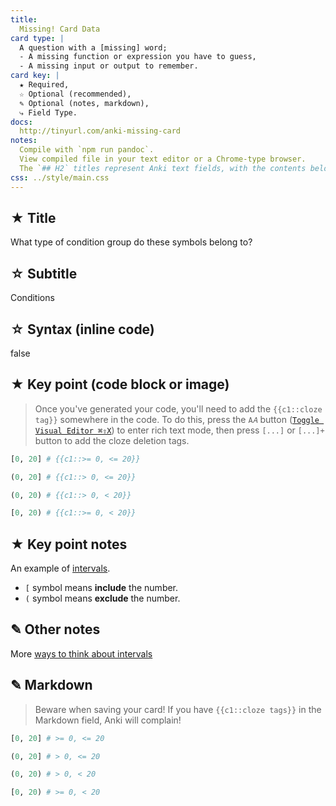 ```yaml
---
title:
  Missing! Card Data
card type: |
  A question with a [missing] word;
  - A missing function or expression you have to guess,
  - A missing input or output to remember.
card key: |
  ★ Required,
  ☆ Optional (recommended),
  ✎ Optional (notes, markdown),
  ⤷ Field Type.
docs:
  http://tinyurl.com/anki-missing-card
notes:
  Compile with `npm run pandoc`.
  View compiled file in your text editor or a Chrome-type browser.
  The `## H2` titles represent Anki text fields, with the contents below.
css: ../style/main.css
---
```



<!-- -------------------------------------------------------------------------
    ★ Title

    ⤷ `string` (auto wrapped with a `H1` tag)
-------------------------------------------------------------------------- -->
## ★ Title

What type of condition group do these symbols belong to?


<!-- -------------------------------------------------------------------------
    ☆ Subtitle

    ⤷ `string` (auto wrapped with a `H2` tag)
-------------------------------------------------------------------------- -->
## ☆ Subtitle

Conditions


<!-- -------------------------------------------------------------------------
    ☆ Syntax (inline code)

    ⤷ `code string` (auto wrapped with <p><code> tag)
-------------------------------------------------------------------------- -->
## ☆ Syntax (inline code)

false


<!-- -------------------------------------------------------------------------
    ★ Key point (code block or image)

    ⤷ `code block | image`

      | Requires `markdown` fenced code block;
      | Requires `{{c1::cloze}}` tag(s))

      A markdown fenced code block that will compile to our highlighted
      code with Pandoc. Once you've compiled your code block, be sure to
      add at least one cloze deletion in your Anki card:

        `{{c1::the answer::HINT TEXT}}`

      Here's an example cloze card:

        @ https://codepen.io/testuser-247585903/pen/BabRjvb

      Here's how to do it in the Anki editor:

      1. `Toggle HTML Editor ⌘⇧X` (`‹›`) to enable rich text preview
      2. Highlight the text that you'd like to convert to a cloze.
      3. Press the `[...]` or `[...]+` button to add the cloze deletion

      !# Warning: These buttons may break your code:
        @ https://github.com/badlydrawnrob/anki/issues/132
-------------------------------------------------------------------------- -->
## ★ Key point (code block or image)

> Once you've generated your code, you'll need to add the `{{c1::cloze tag}}` somewhere in the code. To do this, press the `A𝐴` button ([`Toggle Visual Editor ⌘⇧X`](https://github.com/badlydrawnrob/anki/issues/62)) to enter rich text mode, then press `[...]` or `[...]+` button to add the cloze deletion tags.

```python
[0, 20] # {{c1::>= 0, <= 20}}

(0, 20] # {{c1::> 0, <= 20}}

(0, 20) # {{c1::> 0, < 20}}

[0, 20) # {{c1::>= 0, < 20}}
```


<!-- -------------------------------------------------------------------------
    ★ Key point notes

    ⤷ `rich html`
-------------------------------------------------------------------------- -->
## ★ Key point notes

An example of [intervals](https://www.mathsisfun.com/sets/intervals.html).

- `[` symbol means **include** the number.
- `(` symbol means **exclude** the number.


<!-- -------------------------------------------------------------------------
    ✎ Other notes

    ⤷ `rich html`
-------------------------------------------------------------------------- -->
## ✎ Other notes

More [ways to think about intervals](https://www.mathsisfun.com/sets/intervals.html)


<!-- -------------------------------------------------------------------------
    ✎ Markdown

    ⤷ `raw text`

      Do not add the compiled HTML to your card, rather, use the raw text
      Markdown fenced code block. This makes for easier editing of a card
      later on.

      Please be careful:

        Warning: remove all `{{c1:cloze}}` cloze deletion tags!

      If you save your card with cloze deletion tags in the `✎ Markdown`
      field, Anki will throw an error, and you might not be able to save
      your card.
-------------------------------------------------------------------------- -->
## ✎ Markdown

> Beware when saving your card! If you have `{{c1::cloze tags}}` in the Markdown field, Anki will complain!

```python
[0, 20] # >= 0, <= 20

(0, 20] # > 0, <= 20

(0, 20) # > 0, < 20

[0, 20) # >= 0, < 20
```
